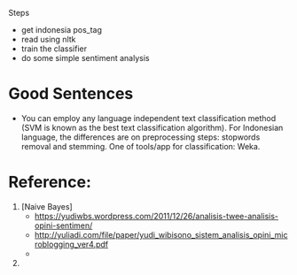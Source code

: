 Steps

- get indonesia pos_tag
- read using nltk
- train the classifier
- do some simple sentiment analysis

Good Sentences
==

- You can employ any language independent text classification method
  (SVM is known as the best text classification algorithm). For
  Indonesian language, the differences are on preprocessing steps:
  stopwords removal and stemming. One of tools/app for classification:
  Weka.

Reference:
==

1. [Naive Bayes]
   - https://yudiwbs.wordpress.com/2011/12/26/analisis-twee-analisis-opini-sentimen/
   - http://yuliadi.com/file/paper/yudi_wibisono_sistem_analisis_opini_microblogging_ver4.pdf
   -
2. 
